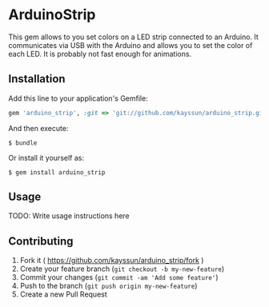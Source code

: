 # ArduinoStrip

This gem allows to you set colors on a LED strip connected to an Arduino.
It communicates via USB with the Arduino and allows you to set the color of each LED.
It is probably not fast enough for animations.

## Installation

Add this line to your application's Gemfile:

```ruby
gem 'arduino_strip', :git => 'git://github.com/kayssun/arduino_strip.git'
```

And then execute:

    $ bundle

Or install it yourself as:

    $ gem install arduino_strip

## Usage

TODO: Write usage instructions here

## Contributing

1. Fork it ( https://github.com/kayssun/arduino_strip/fork )
2. Create your feature branch (`git checkout -b my-new-feature`)
3. Commit your changes (`git commit -am 'Add some feature'`)
4. Push to the branch (`git push origin my-new-feature`)
5. Create a new Pull Request
